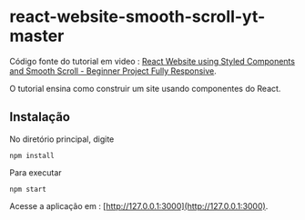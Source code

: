 # react-website-smooth-scroll-yt-master


Código fonte do tutorial em video : [React Website using Styled Components and Smooth Scroll - Beginner Project Fully Responsive](https://www.youtube.com/watch?v=Nl54MJDR2p8&list=FLtc08eCHfnvAXnz4tEH0AyA&index=31&t=2208s).

O tutorial ensina como construir um site usando componentes do React.

 
## Instalação

No diretório principal, digite

```
npm install
```

Para executar

```
npm start
```

Acesse a aplicação em : [http://127.0.0.1:3000](http://127.0.0.1:3000).
